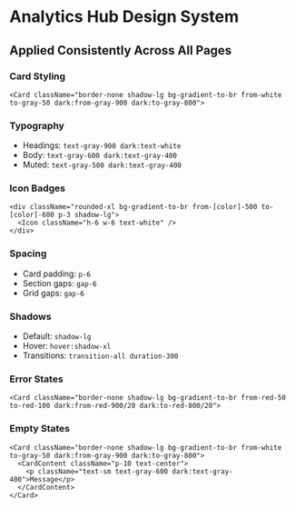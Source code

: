 # Analytics Hub Design System

## Applied Consistently Across All Pages

### Card Styling
```tsx
<Card className="border-none shadow-lg bg-gradient-to-br from-white to-gray-50 dark:from-gray-900 dark:to-gray-800">
```

### Typography
- Headings: `text-gray-900 dark:text-white`
- Body: `text-gray-600 dark:text-gray-400`
- Muted: `text-gray-500 dark:text-gray-400`

### Icon Badges
```tsx
<div className="rounded-xl bg-gradient-to-br from-[color]-500 to-[color]-600 p-3 shadow-lg">
  <Icon className="h-6 w-6 text-white" />
</div>
```

### Spacing
- Card padding: `p-6`
- Section gaps: `gap-6`
- Grid gaps: `gap-6`

### Shadows
- Default: `shadow-lg`
- Hover: `hover:shadow-xl`
- Transitions: `transition-all duration-300`

### Error States
```tsx
<Card className="border-none shadow-lg bg-gradient-to-br from-red-50 to-red-100 dark:from-red-900/20 dark:to-red-800/20">
```

### Empty States
```tsx
<Card className="border-none shadow-lg bg-gradient-to-br from-white to-gray-50 dark:from-gray-900 dark:to-gray-800">
  <CardContent className="p-10 text-center">
    <p className="text-sm text-gray-600 dark:text-gray-400">Message</p>
  </CardContent>
</Card>
```

